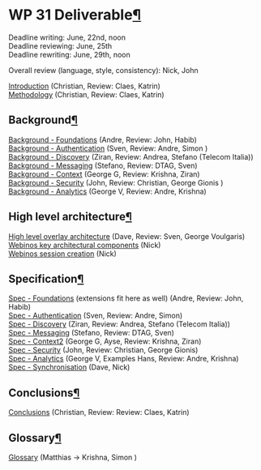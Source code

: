 WP 31 Deliverable[¶](#WP-31-Deliverable)
========================================

Deadline writing: June, 22nd, noon\
Deadline reviewing: June, 25th\
Deadline rewriting: June, 29th, noon

Overall review (language, style, consistency): Nick, John

[Introduction](.html) (Christian, Review: Claes, Katrin)\
[Methodology](.html) (Christian, Review: Claes, Katrin)

Background[¶](#Background)
--------------------------

[Background - Foundations](.html) (Andre, Review: John, Habib)\
[Background - Authentication](.html) (Sven, Review: Andre, Simon )\
[Background - Discovery](.html) (Ziran, Review: Andrea, Stefano (Telecom
Italia))\
[Background - Messaging](.html) (Stefano, Review: DTAG, Sven)\
[Background - Context](.html) (George G, Review: Krishna, Ziran)\
[Background - Security](.html) (John, Review: Christian, George Gionis
)\
[Background - Analytics](.html) (George V, Review: Andre, Krishna)

High level architecture[¶](#High-level-architecture)
----------------------------------------------------

[High level overlay architecture](.html) (Dave, Review: Sven, George
Voulgaris)\
[Webinos key architectural components](.html) (Nick)\
[Webinos session creation](.html) (Nick)

Specification[¶](#Specification)
--------------------------------

[Spec - Foundations](.html) (extensions fit here as well) (Andre,
Review: John, Habib)\
[Spec - Authentication](.html) (Sven, Review: Andre, Simon)\
[Spec - Discovery](.html) (Ziran, Review: Andrea, Stefano (Telecom
Italia))\
[Spec - Messaging](.html) (Stefano, Review: DTAG, Sven)\
[Spec - Context2](.html) (George G, Ayse, Review: Krishna, Ziran)\
[Spec - Security](.html) (John, Review: Christian, George Gionis)\
[Spec - Analytics](.html) (George V, Examples Hans, Review: Andre,
Krishna)\
[Spec - Synchronisation](.html) (Dave, Nick)

Conclusions[¶](#Conclusions)
----------------------------

[Conclusions](.html) (Christian, Review: Review: Claes, Katrin)

Glossary[¶](#Glossary)
----------------------

[Glossary](.html) (Matthias -\> Krishna, Simon )

